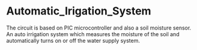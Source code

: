 # Automatic_Irigation_System
 The circuit is based on PIC microcontroller and also a soil moisture sensor.  An auto irrigation system which measures the moisture of the soil and automatically turns on or off the water supply system.
